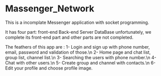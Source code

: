# Massenger_Network
This is a incomplate Messenger application with socket programming.

It has four part: 
front-end
Back-end
Server
DataBase
unfortunately, we complete its front-end part and other parts are not completed.

The feathers of this app are :
1- Login and sign up with phone number, email, password and validation of those.\n 
2- Home page and chat list, group list, channel list.\n
3- Searching the users with phone number.\n
4- Chat with other users.\n
5- Create group and channel with contacts.\n
6- Edit your profile and choose profile image.
